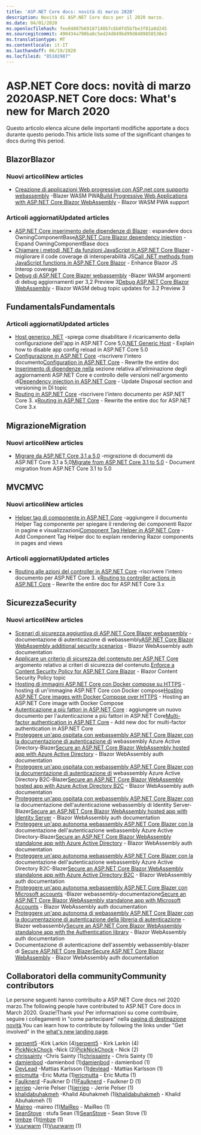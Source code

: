 ```yaml
---
title: 'ASP.NET Core docs: novità di marzo 2020'
description: Novità di ASP.NET Core docs per il 2020 marzo.
ms.date: 04/01/2020
ms.openlocfilehash: fee84807b69187140b7c6b0fd5b7be3f81a8d245
ms.sourcegitcommit: 490434a700ba8c5ed24d849bd99d8489858538e3
ms.translationtype: MT
ms.contentlocale: it-IT
ms.lasthandoff: 06/19/2020
ms.locfileid: "85102987"
---
```

# <a name="aspnet-core-docs-whats-new-for-march-2020"></a><span data-ttu-id="f64b6-103">ASP.NET Core docs: novità di marzo 2020</span><span class="sxs-lookup"><span data-stu-id="f64b6-103">ASP.NET Core docs: What's new for March 2020</span></span>

<span data-ttu-id="f64b6-104">Questo articolo elenca alcune delle importanti modifiche apportate a docs durante questo periodo.</span><span class="sxs-lookup"><span data-stu-id="f64b6-104">This article lists some of the significant changes to docs during this period.</span></span>

## <a name="blazor"></a><span data-ttu-id="f64b6-105">Blazor</span><span class="sxs-lookup"><span data-stu-id="f64b6-105">Blazor</span></span>

### <a name="new-articles"></a><span data-ttu-id="f64b6-106">Nuovi articoli</span><span class="sxs-lookup"><span data-stu-id="f64b6-106">New articles</span></span>

- <span data-ttu-id="f64b6-107">[Creazione di applicazioni Web progressive con ASP.net core supporto webassembly](../blazor/progressive-web-app.md) -Blazer WASM PWA</span><span class="sxs-lookup"><span data-stu-id="f64b6-107">[Build Progressive Web Applications with ASP.NET Core Blazor WebAssembly](../blazor/progressive-web-app.md) - Blazor WASM PWA support</span></span>

### <a name="updated-articles"></a><span data-ttu-id="f64b6-108">Articoli aggiornati</span><span class="sxs-lookup"><span data-stu-id="f64b6-108">Updated articles</span></span>

- <span data-ttu-id="f64b6-109">[ASP.NET Core inserimento delle dipendenze di Blazer](../blazor/fundamentals/dependency-injection.md) : espandere docs OwningComponentBase</span><span class="sxs-lookup"><span data-stu-id="f64b6-109">[ASP.NET Core Blazor dependency injection](../blazor/fundamentals/dependency-injection.md) - Expand OwningComponentBase docs</span></span>
- <span data-ttu-id="f64b6-110">[Chiamare i metodi .NET da funzioni JavaScript in ASP.NET Core Blazer](../blazor/call-dotnet-from-javascript.md) -migliorare il code coverage di interoperabilità JS</span><span class="sxs-lookup"><span data-stu-id="f64b6-110">[Call .NET methods from JavaScript functions in ASP.NET Core Blazor](../blazor/call-dotnet-from-javascript.md) - Enhance Blazor JS Interop coverage</span></span>
- <span data-ttu-id="f64b6-111">[Debug di ASP.NET Core Blazer webassembly](../blazor/debug.md) -Blazer WASM argomenti di debug aggiornamenti per 3,2 Preview 3</span><span class="sxs-lookup"><span data-stu-id="f64b6-111">[Debug ASP.NET Core Blazor WebAssembly](../blazor/debug.md) - Blazor WASM debug topic updates for 3.2 Preview 3</span></span>

## <a name="fundamentals"></a><span data-ttu-id="f64b6-112">Fundamentals</span><span class="sxs-lookup"><span data-stu-id="f64b6-112">Fundamentals</span></span>

### <a name="updated-articles"></a><span data-ttu-id="f64b6-113">Articoli aggiornati</span><span class="sxs-lookup"><span data-stu-id="f64b6-113">Updated articles</span></span>

- <span data-ttu-id="f64b6-114">[Host generico .NET](../fundamentals/host/generic-host.md) -spiega come disabilitare il ricaricamento della configurazione dell'app in ASP.NET Core 5,0</span><span class="sxs-lookup"><span data-stu-id="f64b6-114">[.NET Generic Host](../fundamentals/host/generic-host.md) - Explain how to disable app config reload in ASP.NET Core 5.0</span></span>
- <span data-ttu-id="f64b6-115">[Configurazione in ASP.NET Core](../fundamentals/configuration/index.md) -riscrivere l'intero documento</span><span class="sxs-lookup"><span data-stu-id="f64b6-115">[Configuration in ASP.NET Core](../fundamentals/configuration/index.md) - Rewrite the entire doc</span></span>
- <span data-ttu-id="f64b6-116">[Inserimento di dipendenze nella](../fundamentals/dependency-injection.md) sezione relativa all'eliminazione degli aggiornamenti ASP.NET Core e controllo delle versioni nell'argomento di</span><span class="sxs-lookup"><span data-stu-id="f64b6-116">[Dependency injection in ASP.NET Core](../fundamentals/dependency-injection.md) - Update Disposal section and versioning in DI topic</span></span>
- <span data-ttu-id="f64b6-117">[Routing in ASP.NET Core](../fundamentals/routing.md) -riscrivere l'intero documento per ASP.NET Core 3. x</span><span class="sxs-lookup"><span data-stu-id="f64b6-117">[Routing in ASP.NET Core](../fundamentals/routing.md) - Rewrite the entire doc for ASP.NET Core 3.x</span></span>

## <a name="migration"></a><span data-ttu-id="f64b6-118">Migrazione</span><span class="sxs-lookup"><span data-stu-id="f64b6-118">Migration</span></span>

### <a name="new-articles"></a><span data-ttu-id="f64b6-119">Nuovi articoli</span><span class="sxs-lookup"><span data-stu-id="f64b6-119">New articles</span></span>

- <span data-ttu-id="f64b6-120">[Migrare da ASP.NET Core 3,1 a 5,0](../migration/31-to-50.md) -migrazione di documenti da ASP.NET Core 3,1 a 5,0</span><span class="sxs-lookup"><span data-stu-id="f64b6-120">[Migrate from ASP.NET Core 3.1 to 5.0](../migration/31-to-50.md) - Document migration from ASP.NET Core 3.1 to 5.0</span></span>

## <a name="mvc"></a><span data-ttu-id="f64b6-121">MVC</span><span class="sxs-lookup"><span data-stu-id="f64b6-121">MVC</span></span>

### <a name="new-articles"></a><span data-ttu-id="f64b6-122">Nuovi articoli</span><span class="sxs-lookup"><span data-stu-id="f64b6-122">New articles</span></span>

- <span data-ttu-id="f64b6-123">[Helper tag di componente in ASP.NET Core](../mvc/views/tag-helpers/built-in/component-tag-helper.md) -aggiungere il documento Helper Tag componente per spiegare il rendering dei componenti Razor in pagine e visualizzazioni</span><span class="sxs-lookup"><span data-stu-id="f64b6-123">[Component Tag Helper in ASP.NET Core](../mvc/views/tag-helpers/built-in/component-tag-helper.md) - Add Component Tag Helper doc to explain rendering Razor components in pages and views</span></span>

### <a name="updated-articles"></a><span data-ttu-id="f64b6-124">Articoli aggiornati</span><span class="sxs-lookup"><span data-stu-id="f64b6-124">Updated articles</span></span>

- <span data-ttu-id="f64b6-125">[Routing alle azioni del controller in ASP.NET Core](../mvc/controllers/routing.md) -riscrivere l'intero documento per ASP.NET Core 3. x</span><span class="sxs-lookup"><span data-stu-id="f64b6-125">[Routing to controller actions in ASP.NET Core](../mvc/controllers/routing.md) - Rewrite the entire doc for ASP.NET Core 3.x</span></span>

## <a name="security"></a><span data-ttu-id="f64b6-126">Sicurezza</span><span class="sxs-lookup"><span data-stu-id="f64b6-126">Security</span></span>

### <a name="new-articles"></a><span data-ttu-id="f64b6-127">Nuovi articoli</span><span class="sxs-lookup"><span data-stu-id="f64b6-127">New articles</span></span>

- <span data-ttu-id="f64b6-128">[Scenari di sicurezza aggiuntiva di ASP.NET Core Blazer webassembly](../blazor/security/webassembly/additional-scenarios.md) -documentazione di autenticazione di webassembly</span><span class="sxs-lookup"><span data-stu-id="f64b6-128">[ASP.NET Core Blazor WebAssembly additional security scenarios](../blazor/security/webassembly/additional-scenarios.md) - Blazor WebAssembly auth documentation</span></span>
- <span data-ttu-id="f64b6-129">[Applicare un criterio di sicurezza del contenuto per ASP.NET Core](../blazor/security/content-security-policy.md) argomento relativo ai criteri di sicurezza del contenuto.</span><span class="sxs-lookup"><span data-stu-id="f64b6-129">[Enforce a Content Security Policy for ASP.NET Core Blazor](../blazor/security/content-security-policy.md) - Blazor Content Security Policy topic</span></span>
- <span data-ttu-id="f64b6-130">[Hosting di immagini ASP.NET Core con Docker compose su HTTPS](../security/docker-compose-https.md) -hosting di un'immagine ASP.NET Core con Docker compose</span><span class="sxs-lookup"><span data-stu-id="f64b6-130">[Hosting ASP.NET Core images with Docker Compose over HTTPS](../security/docker-compose-https.md) - Hosting an ASP.NET Core image with Docker Compose</span></span>
- <span data-ttu-id="f64b6-131">[Autenticazione a più fattori in ASP.NET Core](../security/authentication/mfa.md) : aggiungere un nuovo documento per l'autenticazione a più fattori in ASP.NET Core</span><span class="sxs-lookup"><span data-stu-id="f64b6-131">[Multi-factor authentication in ASP.NET Core](../security/authentication/mfa.md) - Add new doc for multi-factor authentication in ASP.NET Core</span></span>
- <span data-ttu-id="f64b6-132">[Proteggere un'app ospitata con webassembly ASP.NET Core Blazer con la documentazione di autenticazione di](../blazor/security/webassembly/hosted-with-azure-active-directory.md) webassembly Azure Active Directory-Blazer</span><span class="sxs-lookup"><span data-stu-id="f64b6-132">[Secure an ASP.NET Core Blazor WebAssembly hosted app with Azure Active Directory](../blazor/security/webassembly/hosted-with-azure-active-directory.md) - Blazor WebAssembly auth documentation</span></span>
- <span data-ttu-id="f64b6-133">[Proteggere un'app ospitata con webassembly ASP.NET Core Blazer con la documentazione di autenticazione di](../blazor/security/webassembly/hosted-with-azure-active-directory-b2c.md) webassembly Azure Active Directory B2C-Blazer</span><span class="sxs-lookup"><span data-stu-id="f64b6-133">[Secure an ASP.NET Core Blazor WebAssembly hosted app with Azure Active Directory B2C](../blazor/security/webassembly/hosted-with-azure-active-directory-b2c.md) - Blazor WebAssembly auth documentation</span></span>
- <span data-ttu-id="f64b6-134">[Proteggere un'app ospitata con webassembly ASP.NET Core Blazer con](../blazor/security/webassembly/hosted-with-identity-server.md) la documentazione dell'autenticazione webassembly di Identity Server-Blazer</span><span class="sxs-lookup"><span data-stu-id="f64b6-134">[Secure an ASP.NET Core Blazor WebAssembly hosted app with Identity Server](../blazor/security/webassembly/hosted-with-identity-server.md) - Blazor WebAssembly auth documentation</span></span>
- <span data-ttu-id="f64b6-135">[Proteggere un'app autonoma webassembly ASP.NET Core Blazer con la](../blazor/security/webassembly/standalone-with-azure-active-directory.md) documentazione dell'autenticazione webassembly Azure Active Directory-Blazer</span><span class="sxs-lookup"><span data-stu-id="f64b6-135">[Secure an ASP.NET Core Blazor WebAssembly standalone app with Azure Active Directory](../blazor/security/webassembly/standalone-with-azure-active-directory.md) - Blazor WebAssembly auth documentation</span></span>
- <span data-ttu-id="f64b6-136">[Proteggere un'app autonoma webassembly ASP.NET Core Blazer con la](../blazor/security/webassembly/standalone-with-azure-active-directory-b2c.md) documentazione dell'autenticazione webassembly Azure Active Directory B2C-Blazer</span><span class="sxs-lookup"><span data-stu-id="f64b6-136">[Secure an ASP.NET Core Blazor WebAssembly standalone app with Azure Active Directory B2C](../blazor/security/webassembly/standalone-with-azure-active-directory-b2c.md) - Blazor WebAssembly auth documentation</span></span>
- <span data-ttu-id="f64b6-137">[Proteggere un'app autonoma webassembly ASP.NET Core Blazer con Microsoft accounts](../blazor/security/webassembly/standalone-with-microsoft-accounts.md) -Blazer webassembly-documentazione</span><span class="sxs-lookup"><span data-stu-id="f64b6-137">[Secure an ASP.NET Core Blazor WebAssembly standalone app with Microsoft Accounts](../blazor/security/webassembly/standalone-with-microsoft-accounts.md) - Blazor WebAssembly auth documentation</span></span>
- <span data-ttu-id="f64b6-138">[Proteggere un'app autonoma di webassembly ASP.NET Core Blazer con la documentazione di autenticazione della libreria di autenticazione](../blazor/security/webassembly/standalone-with-authentication-library.md) -Blazer webassembly</span><span class="sxs-lookup"><span data-stu-id="f64b6-138">[Secure an ASP.NET Core Blazor WebAssembly standalone app with the Authentication library](../blazor/security/webassembly/standalone-with-authentication-library.md) - Blazor WebAssembly auth documentation</span></span>
- <span data-ttu-id="f64b6-139">Documentazione di autenticazione dell'assembly webassembly-blazer di [Secure ASP.NET Core Blazer](../blazor/security/webassembly/index.md)</span><span class="sxs-lookup"><span data-stu-id="f64b6-139">[Secure ASP.NET Core Blazor WebAssembly](../blazor/security/webassembly/index.md) - Blazor WebAssembly auth documentation</span></span>

## <a name="community-contributors"></a><span data-ttu-id="f64b6-140">Collaboratori della community</span><span class="sxs-lookup"><span data-stu-id="f64b6-140">Community contributors</span></span>

<span data-ttu-id="f64b6-141">Le persone seguenti hanno contribuito a ASP.NET Core docs nel 2020 marzo.</span><span class="sxs-lookup"><span data-stu-id="f64b6-141">The following people have contributed to ASP.NET Core docs in March 2020.</span></span> <span data-ttu-id="f64b6-142">Grazie!</span><span class="sxs-lookup"><span data-stu-id="f64b6-142">Thank you!</span></span> <span data-ttu-id="f64b6-143">Per informazioni su come contribuire, seguire i collegamenti in "come partecipare" nella [pagina di destinazione novità](index.yml).</span><span class="sxs-lookup"><span data-stu-id="f64b6-143">You can learn how to contribute by following the links under "Get involved" in the [what's new landing page](index.yml).</span></span>

- <span data-ttu-id="f64b6-144">[serpent5](https://github.com/serpent5) -Kirk Larkin (4)</span><span class="sxs-lookup"><span data-stu-id="f64b6-144">[serpent5](https://github.com/serpent5) - Kirk Larkin (4)</span></span>
- <span data-ttu-id="f64b6-145">[PickNickChock](https://github.com/PickNickChock) -Nick (2)</span><span class="sxs-lookup"><span data-stu-id="f64b6-145">[PickNickChock](https://github.com/PickNickChock) - Nick (2)</span></span>
- <span data-ttu-id="f64b6-146">[chrissainty](https://github.com/chrissainty) -Chris Sainty (1)</span><span class="sxs-lookup"><span data-stu-id="f64b6-146">[chrissainty](https://github.com/chrissainty) - Chris Sainty (1)</span></span>
- <span data-ttu-id="f64b6-147">[damienbod](https://github.com/damienbod) -damienbod (1)</span><span class="sxs-lookup"><span data-stu-id="f64b6-147">[damienbod](https://github.com/damienbod) - damienbod (1)</span></span>
- <span data-ttu-id="f64b6-148">[DevLead](https://github.com/devlead) -Mattias Karlsson (1)</span><span class="sxs-lookup"><span data-stu-id="f64b6-148">[devlead](https://github.com/devlead) - Mattias Karlsson (1)</span></span>
- <span data-ttu-id="f64b6-149">[ericmutta](https://github.com/ericmutta) -Eric Mutta (1)</span><span class="sxs-lookup"><span data-stu-id="f64b6-149">[ericmutta](https://github.com/ericmutta) - Eric Mutta (1)</span></span>
- <span data-ttu-id="f64b6-150">[Faulknerd](https://github.com/Faulknerd) -Faulkner D (1)</span><span class="sxs-lookup"><span data-stu-id="f64b6-150">[Faulknerd](https://github.com/Faulknerd) - Faulkner D (1)</span></span>
- <span data-ttu-id="f64b6-151">[jerriep](https://github.com/jerriep) -Jerrie Pelser (1)</span><span class="sxs-lookup"><span data-stu-id="f64b6-151">[jerriep](https://github.com/jerriep) - Jerrie Pelser (1)</span></span>
- <span data-ttu-id="f64b6-152">[khalidabuhakmeh](https://github.com/khalidabuhakmeh) -Khalid Abuhakmeh (1)</span><span class="sxs-lookup"><span data-stu-id="f64b6-152">[khalidabuhakmeh](https://github.com/khalidabuhakmeh) - Khalid Abuhakmeh (1)</span></span>
- <span data-ttu-id="f64b6-153">[Maireo](https://github.com/MaiReo) -maireo (1)</span><span class="sxs-lookup"><span data-stu-id="f64b6-153">[MaiReo](https://github.com/MaiReo) - MaiReo (1)</span></span>
- <span data-ttu-id="f64b6-154">[SeanStove](https://github.com/SeanStove) : stufa Sean (1)</span><span class="sxs-lookup"><span data-stu-id="f64b6-154">[SeanStove](https://github.com/SeanStove) - Sean Stove (1)</span></span>
- <span data-ttu-id="f64b6-155">[timbze](https://github.com/timbze) (1)</span><span class="sxs-lookup"><span data-stu-id="f64b6-155">[timbze](https://github.com/timbze) (1)</span></span>
- <span data-ttu-id="f64b6-156">[Vuurwarm](https://github.com/Vuurwarm) (1)</span><span class="sxs-lookup"><span data-stu-id="f64b6-156">[Vuurwarm](https://github.com/Vuurwarm) (1)</span></span>
